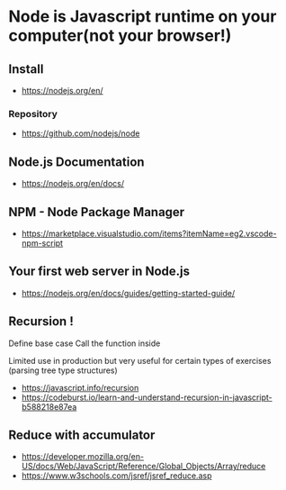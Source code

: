 

# Node is Javascript runtime on your computer(not your browser!)

## Install

* https://nodejs.org/en/

### Repository
* https://github.com/nodejs/node

## Node.js Documentation

* https://nodejs.org/en/docs/

## NPM - Node Package Manager

* https://marketplace.visualstudio.com/items?itemName=eg2.vscode-npm-script

## Your first web server in Node.js

* https://nodejs.org/en/docs/guides/getting-started-guide/



## Recursion !
Define base case 
Call the function inside

Limited use in production but very useful for certain types of exercises (parsing tree type structures)

* https://javascript.info/recursion
* https://codeburst.io/learn-and-understand-recursion-in-javascript-b588218e87ea

## Reduce with accumulator

* https://developer.mozilla.org/en-US/docs/Web/JavaScript/Reference/Global_Objects/Array/reduce
* https://www.w3schools.com/jsref/jsref_reduce.asp
